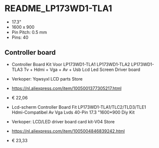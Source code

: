# README_LP173WD1-TLA1

* 17.3"
* 1600 x 900
* Pin Pitch: 0.5 mm
* Pins: 40


## Controller board

* Controller Board Kit Voor LP173WD1-TLA1 LP173WD1-TLA2 LP173WD1-TLA3 Tv + Hdmi + Vga + Av + Usb Lcd Led Screen Driver board
* Verkoper: Yqwsyxl LCD parts Store
* https://nl.aliexpress.com/item/1005001377305217.html
* € 22,06

* Lcd-scherm Controller Board Fit LP173WD1-TLA1/TLC2/TLD3/TLE1 Hdmi-Compatibel Av Vga Lvds 40-Pin 17.3 "1600*900 Diy Kit
* Verkoper: LCD/LED driver board card kit-V04 Store
* https://nl.aliexpress.com/item/1005004846839242.html
* € 23,33

